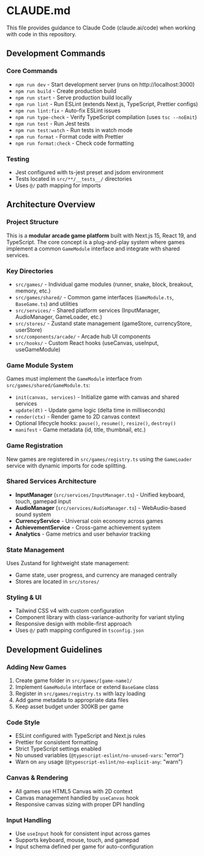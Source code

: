 # CLAUDE.md

This file provides guidance to Claude Code (claude.ai/code) when working with code in this repository.

## Development Commands

### Core Commands
- `npm run dev` - Start development server (runs on http://localhost:3000)
- `npm run build` - Create production build
- `npm run start` - Serve production build locally
- `npm run lint` - Run ESLint (extends Next.js, TypeScript, Prettier configs)
- `npm run lint:fix` - Auto-fix ESLint issues
- `npm run type-check` - Verify TypeScript compilation (uses `tsc --noEmit`)
- `npm run test` - Run Jest tests
- `npm run test:watch` - Run tests in watch mode
- `npm run format` - Format code with Prettier
- `npm run format:check` - Check code formatting

### Testing
- Jest configured with ts-jest preset and jsdom environment
- Tests located in `src/**/__tests__/` directories
- Uses `@/` path mapping for imports

## Architecture Overview

### Project Structure
This is a **modular arcade game platform** built with Next.js 15, React 19, and TypeScript. The core concept is a plug-and-play system where games implement a common `GameModule` interface and integrate with shared services.

### Key Directories
- `src/games/` - Individual game modules (runner, snake, block, breakout, memory, etc.)
- `src/games/shared/` - Common game interfaces (`GameModule.ts`, `BaseGame.ts`) and utilities
- `src/services/` - Shared platform services (InputManager, AudioManager, GameLoader, etc.)
- `src/stores/` - Zustand state management (gameStore, currencyStore, userStore)
- `src/components/arcade/` - Arcade hub UI components
- `src/hooks/` - Custom React hooks (useCanvas, useInput, useGameModule)

### Game Module System
Games must implement the `GameModule` interface from `src/games/shared/GameModule.ts`:
- `init(canvas, services)` - Initialize game with canvas and shared services
- `update(dt)` - Update game logic (delta time in milliseconds)
- `render(ctx)` - Render game to 2D canvas context
- Optional lifecycle hooks: `pause()`, `resume()`, `resize()`, `destroy()`
- `manifest` - Game metadata (id, title, thumbnail, etc.)

### Game Registration
New games are registered in `src/games/registry.ts` using the `GameLoader` service with dynamic imports for code splitting.

### Shared Services Architecture
- **InputManager** (`src/services/InputManager.ts`) - Unified keyboard, touch, gamepad input
- **AudioManager** (`src/services/AudioManager.ts`) - WebAudio-based sound system
- **CurrencyService** - Universal coin economy across games
- **AchievementService** - Cross-game achievement system
- **Analytics** - Game metrics and user behavior tracking

### State Management
Uses Zustand for lightweight state management:
- Game state, user progress, and currency are managed centrally
- Stores are located in `src/stores/`

### Styling & UI
- Tailwind CSS v4 with custom configuration
- Component library with class-variance-authority for variant styling
- Responsive design with mobile-first approach
- Uses `@/` path mapping configured in `tsconfig.json`

## Development Guidelines

### Adding New Games
1. Create game folder in `src/games/[game-name]/`
2. Implement `GameModule` interface or extend `BaseGame` class
3. Register in `src/games/registry.ts` with lazy loading
4. Add game metadata to appropriate data files
5. Keep asset budget under 300KB per game

### Code Style
- ESLint configured with TypeScript and Next.js rules
- Prettier for consistent formatting
- Strict TypeScript settings enabled
- No unused variables (`@typescript-eslint/no-unused-vars`: "error")
- Warn on `any` usage (`@typescript-eslint/no-explicit-any`: "warn")

### Canvas & Rendering
- All games use HTML5 Canvas with 2D context
- Canvas management handled by `useCanvas` hook
- Responsive canvas sizing with proper DPI handling

### Input Handling
- Use `useInput` hook for consistent input across games
- Supports keyboard, mouse, touch, and gamepad
- Input schema defined per game for auto-configuration